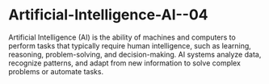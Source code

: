 # Artificial-Intelligence-AI--04
 Artificial Intelligence (AI) is the ability of machines and computers to perform tasks that typically require human intelligence, such as learning, reasoning, problem-solving, and decision-making. AI systems analyze data, recognize patterns, and adapt from new information to solve complex problems or automate tasks. 
